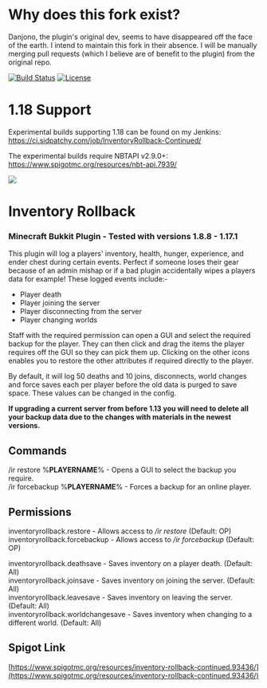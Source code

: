 # Why does this fork exist?
Danjono, the plugin's original dev, seems to have disappeared off the face of the earth. I intend to maintain this fork in their absence. I will be manually merging pull requests (which I believe are of benefit to the plugin) from the original repo.

[![Build Status](https://ci.sidpatchy.com/buildStatus/icon?job=InventoryRollback-Continued&style=flat-square)](https://ci.sidpatchy.com/job/InventoryRollback-Continued/)
[![License](https://img.shields.io/github/license/Sidpatchy/Inventory-Rollback?style=flat-square)](https://github.com/Sidpatchy/Inventory-Rollback/blob/master/LICENSE)

# 1.18 Support
Experimental builds supporting 1.18 can be found on my Jenkins: https://ci.sidpatchy.com/job/InventoryRollback-Continued/

The experimental builds require NBTAPI v2.9.0+: https://www.spigotmc.org/resources/nbt-api.7939/

![](https://i.imgur.com/KmwQQoi.png)
# Inventory Rollback

### Minecraft Bukkit Plugin - Tested with versions 1.8.8 - 1.17.1

This plugin will log a players' inventory, health, hunger, experience, and ender chest during certain events. Perfect if someone loses their gear because of an admin mishap or if a bad plugin accidentally wipes a players data for example! These logged events include:-  

-   Player death
-   Player joining the server
-   Player disconnecting from the server
-   Player changing worlds

Staff with the required permission can open a GUI and select the required backup for the player. They can then click and drag the items the player requires off the GUI so they can pick them up. Clicking on the other icons enables you to restore the other attributes if required directly to the player.  
  
By default, it will log 50 deaths and 10 joins, disconnects, world changes and force saves each per player before the old data is purged to save space. These values can be changed in the config.  
  
**If upgrading a current server from before 1.13 you will need to delete all your backup data due to the changes with materials in the newest versions.**

## Commands
/ir restore %**PLAYERNAME**% - Opens a GUI to select the backup you require.  
/ir forcebackup %**PLAYERNAME**% - Forces a backup for an online player.  

## Permissions

inventoryrollback.restore - Allows access to */ir restore* (Default: OP)  
inventoryrollback.forcebackup - Allows access to */ir forcebackup* (Default: OP)  

inventoryrollback.deathsave - Saves inventory on a player death. (Default: All)  
inventoryrollback.joinsave - Saves inventory on joining the server. (Default: All)  
inventoryrollback.leavesave - Saves inventory on leaving the server. (Default: All)  
inventoryrollback.worldchangesave  - Saves inventory when changing to a different world. (Default: All)  

## Spigot Link
[https://www.spigotmc.org/resources/inventory-rollback-continued.93436/](https://www.spigotmc.org/resources/inventory-rollback-continued.93436/)
